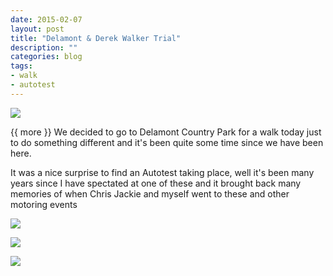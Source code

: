 ```yaml
---
date: 2015-02-07
layout: post
title: "Delamont & Derek Walker Trial"
description: ""
categories: blog 
tags:
- walk
- autotest
---
```


<!--start excerpt-->

![](/images/2015/2015-02-07-delamont-derek-walker-trial.jpg)

{{ more }}
We decided to go to Delamont Country Park for a walk today just to do something different and it's been quite some time since we have been here.

It was a nice surprise to find an Autotest taking place, well it's been many years since I have spectated at one of these and it brought back many memories of when Chris Jackie and myself went to these and other motoring events

![](/images/2015/2015-02-07-delamont-derek-walker-trial-2.jpg)

![](/images/2015/2015-02-07-delamont-derek-walker-trial-3.jpg)

![](/images/2015/2015-02-07-delamont-derek-walker-trial-4.jpg)

